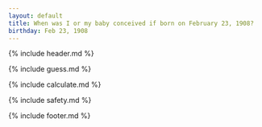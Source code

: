 ```yaml
---
layout: default
title: When was I or my baby conceived if born on February 23, 1908?
birthday: Feb 23, 1908
---
```


{% include header.md %}

{% include guess.md %}

{% include calculate.md %}

{% include safety.md %}

{% include footer.md %}



